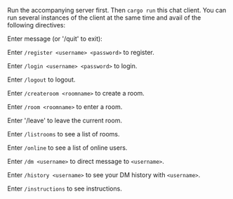 Run the accompanying server first.
Then `cargo run` this chat client. You can run several instances of the client at the same time and avail of the following directives:

Enter message (or '/quit' to exit):

Enter `/register <username> <password>` to register.

Enter `/login <username> <password>` to login.

Enter `/logout` to logout.

Enter `/createroom <roomname>` to create a room.

Enter `/room <roomname>` to enter a room.

Enter '/leave' to leave the current room.

Enter `/listrooms` to see a list of rooms.

Enter `/online` to see a list of online users.

Enter `/dm <username>` to direct message to `<username>`.

Enter `/history <username>` to see your DM history with `<username>`.

Enter `/instructions` to see instructions.
